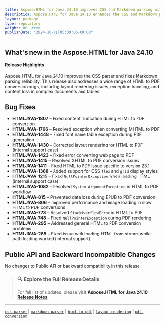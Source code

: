 ```yaml
---
title: Aspose.HTML for Java 24.10 improves CSS and Markdown parsing with PDF fixes
description: Aspose.HTML for Java 24.10 enhances the CSS and Markdown parsers, resolves major layout and conversion issues, and improves table rendering in HTML to PDF workflows.
layout: package
type: repository
weight: 00	#rem
publishDate: "2024-10-01T05:39:06+00:00"
---
```


## What's new in the Aspose.HTML for Java 24.10

#### Release Highlights

Aspose.HTML for Java 24.10 improves the CSS parser and fixes Markdown parsing reliability. This release also addresses a wide range of HTML to PDF conversion bugs, including layout rendering issues, exception handling, and content loss in complex documents and tables.

## Bug Fixes

- **HTMLJAVA-1807** – Fixed content truncation during HTML to PDF conversion  
- **HTMLJAVA-1766** – Resolved exception when converting MHTML to PDF  
- **HTMLJAVA-1448** – Fixed font name table exception during PDF generation  
- **HTMLJAVA-1430** – Corrected layout rendering for HTML to PDF (internal support case)  
- **HTMLJAVA-1423** – Fixed error converting web page to PDF  
- **HTMLJAVA-1415** – Resolved XHTML to PDF conversion issues  
- **HTMLJAVA-1411** – Fixed HTML to PDF issue specific to version 23.1  
- **HTMLJAVA-1368** – Added support for CSS `flex` and `grid` display styles  
- **HTMLJAVA-1215** – Fixed `NullPointerException` when loading HTML (internal support case)  
- **HTMLJAVA-1082** – Resolved `System.ArgumentException` in HTML to PDF workflow  
- **HTMLJAVA-815** – Prevented data loss during EPUB to PDF conversion  
- **HTMLJAVA-806** – Improved performance and image loading in slow HTML to PDF conversions  
- **HTMLJAVA-773** – Resolved `StackOverflowError` in HTML to PDF  
- **HTMLJAVA-748** – Fixed `NullPointerException` during PDF rendering  
- **HTMLJAVA-295** – Addressed general HTML to PDF conversion problems  
- **HTMLJAVA-285** – Fixed issue with loading HTML from stream while path loading worked (internal support)

## Public API and Backward Incompatible Changes

No changes to Public API or backward compatibility in this release.

> ### 🔍 Explore the Full Release Details
>
> For full list of updates, please visit **[Aspose.HTML for Java 24.10 Release Notes](https://releases.aspose.com/html/java/release-notes/2024/aspose-html-for-java-24-10-release-notes/)**

---

[`css parser`](https://search.aspose.com/q/css-parser.html) | [`markdown parser`](https://search.aspose.com/q/markdown-parser.html) | [`html to pdf`](https://search.aspose.com/q/html-to-pdf.html) | [`layout rendering`](https://search.aspose.com/q/layout-rendering.html) | [`pdf conversion`](https://search.aspose.com/q/pdf-conversion.html)
